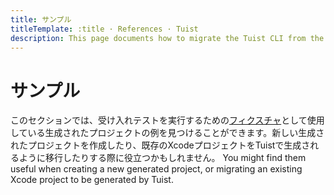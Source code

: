 ```yaml
---
title: サンプル
titleTemplate: :title · References · Tuist
description: This page documents how to migrate the Tuist CLI from the version 3 to version 4.
---
```


# サンプル

このセクションでは、受け入れテストを実行するための[フィクスチャ](https://github.com/tuist/tuist/tree/main/cli/Fixtures)として使用している<LocalizedLink to="/guides/features/projects">生成されたプロジェクト</LocalizedLink>の例を見つけることができます。新しい生成されたプロジェクトを作成したり、既存のXcodeプロジェクトをTuistで生成されるように移行したりする際に役立つかもしれません。 You might find them useful when creating a new generated project, or migrating an existing Xcode project to be generated by Tuist.
